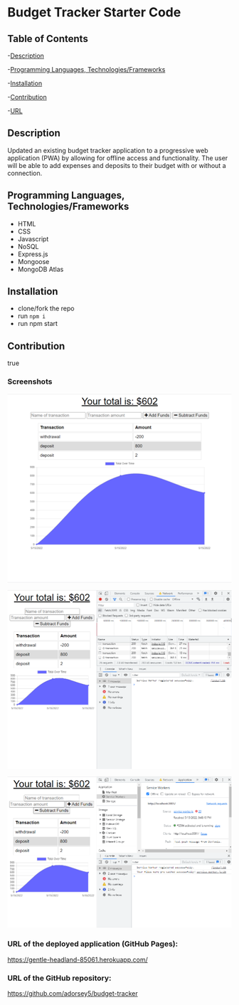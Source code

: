 # Budget Tracker Starter Code

## Table of Contents

-[Description](#Description)

-[Programming Languages, Technologies/Frameworks](#Programming-Languages,-Technologies/Frameworks)

-[Installation](#Installation)

-[Contribution](#Contribution)

-[URL](#URL)

## Description

Updated an existing budget tracker application to a progressive web application (PWA) by allowing for offline access and functionality. The user will be able to add expenses and deposits to their budget with or without a connection.

## Programming Languages, Technologies/Frameworks

- HTML
- CSS
- Javascript
- NoSQL
- Express.js
- Mongoose
- MongoDB Atlas

## Installation

- clone/fork the repo
- run `npm i`
- run npm start

## Contribution

true

### Screenshots

![Screenshot](./Screenshot1.png)

![Screenshot](./Screenshot2.png)

![Screenshot](./Screenshot3.png)

### URL of the deployed application (GitHub Pages):

<https://gentle-headland-85061.herokuapp.com/>

### URL of the GitHub repository:

<https://github.com/adorsey5/budget-tracker>
